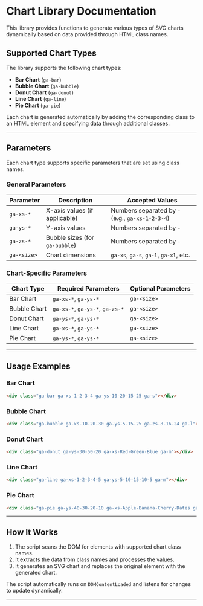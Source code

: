 # Chart Library Documentation

This library provides functions to generate various types of SVG charts dynamically based on data provided through HTML class names.

## Supported Chart Types

The library supports the following chart types:

- **Bar Chart** (`ga-bar`)
- **Bubble Chart** (`ga-bubble`)
- **Donut Chart** (`ga-donut`)
- **Line Chart** (`ga-line`)
- **Pie Chart** (`ga-pie`)

Each chart is generated automatically by adding the corresponding class to an HTML element and specifying data through additional classes.

---

## Parameters

Each chart type supports specific parameters that are set using class names.

### General Parameters

| Parameter     | Description                      | Accepted Values                                  |
|---------------|----------------------------------|--------------------------------------------------|
| `ga-xs-*`     | X-axis values (if applicable)    | Numbers separated by `-` (e.g., `ga-xs-1-2-3-4`) |
| `ga-ys-*`     | Y-axis values                    | Numbers separated by `-`                         |
| `ga-zs-*`     | Bubble sizes (for `ga-bubble`)   | Numbers separated by `-`                         |
| `ga-<size>`   | Chart dimensions                 | `ga-xs`, `ga-s`, `ga-l`, `ga-xl`, etc.           |

### Chart-Specific Parameters

| Chart Type   | Required Parameters             | Optional Parameters    |
|--------------|---------------------------------|------------------------|
| Bar Chart    | `ga-xs-*`, `ga-ys-*`            | `ga-<size>`            |
| Bubble Chart | `ga-xs-*`, `ga-ys-*`, `ga-zs-*` | `ga-<size>`            |
| Donut Chart  | `ga-ys-*`, `ga-ys-*`            | `ga-<size>`            |
| Line Chart   | `ga-xs-*`, `ga-ys-*`            | `ga-<size>`            |
| Pie Chart    | `ga-ys-*`, `ga-ys-*`            | `ga-<size>`            |

---

## Usage Examples

### Bar Chart
```html
<div class="ga-bar ga-xs-1-2-3-4 ga-ys-10-20-15-25 ga-s"></div>
```

### Bubble Chart
```html
<div class="ga-bubble ga-xs-10-20-30 ga-ys-5-15-25 ga-zs-8-16-24 ga-l"></div>
```

### Donut Chart
```html
<div class="ga-donut ga-ys-30-50-20 ga-xs-Red-Green-Blue ga-m"></div>
```

### Line Chart
```html
<div class="ga-line ga-xs-1-2-3-4-5 ga-ys-5-10-15-10-5 ga-m"></div>
```

### Pie Chart
```html
<div class="ga-pie ga-ys-40-30-20-10 ga-xs-Apple-Banana-Cherry-Dates ga-l"></div>
```

---

## How It Works

1. The script scans the DOM for elements with supported chart class names.
2. It extracts the data from class names and processes the values.
3. It generates an SVG chart and replaces the original element with the generated chart.

The script automatically runs on `DOMContentLoaded` and listens for changes to update dynamically.

---
